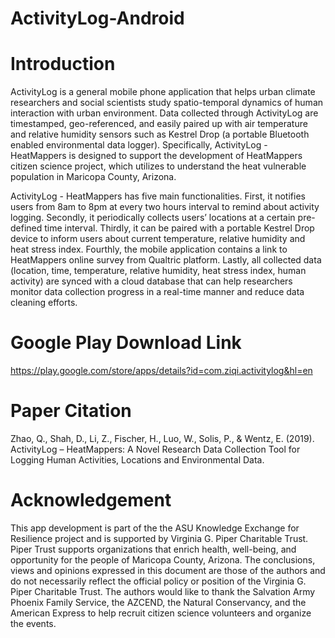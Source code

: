 # ActivityLog-Android

# Introduction
ActivityLog is a general mobile phone application that helps urban climate researchers and social scientists study spatio-temporal dynamics of human interaction with urban environment. Data collected through ActivityLog are timestamped, geo-referenced, and easily paired up with air temperature and relative humidity sensors such as Kestrel Drop (a portable Bluetooth enabled environmental data logger). Specifically, ActivityLog - HeatMappers is designed to support the development of HeatMappers citizen science project, which utilizes to understand the heat vulnerable population in Maricopa County, Arizona. 

ActivityLog - HeatMappers has five main functionalities. First, it notifies users from 8am to 8pm at every two hours interval to remind about activity logging. Secondly, it periodically collects users’ locations at a certain pre-defined time interval. Thirdly, it can be paired with a portable Kestrel Drop device to inform users about current temperature, relative humidity and heat stress index. Fourthly, the mobile application contains a link to HeatMappers online survey from Qualtric platform. Lastly, all collected data (location, time, temperature, relative humidity, heat stress index, human activity) are synced with a cloud database that can help researchers monitor data collection progress in a real-time manner and reduce data cleaning efforts. 

# Google Play Download Link
https://play.google.com/store/apps/details?id=com.ziqi.activitylog&hl=en

# Paper Citation
Zhao, Q., Shah, D., Li, Z., Fischer, H., Luo, W., Solis, P., & Wentz, E. (2019). ActivityLog – HeatMappers: A Novel Research Data Collection Tool for Logging Human Activities, Locations and Environmental Data. 

# Acknowledgement
This app development is part of the the ASU Knowledge Exchange for Resilience project and is supported by Virginia G. Piper Charitable Trust. Piper Trust supports organizations that enrich health, well-being, and opportunity for the people of Maricopa County, Arizona. The conclusions, views and opinions expressed in this document are those of the authors and do not necessarily reflect the official policy or position of the Virginia G. Piper Charitable Trust. The authors would like to thank the Salvation Army Phoenix Family Service, the AZCEND, the Natural Conservancy, and the American Express to help recruit citizen science volunteers and organize the events. 
